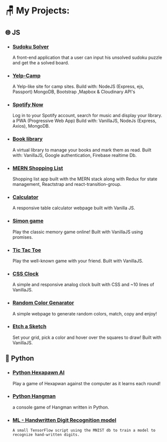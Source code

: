 # 🪑 My Projects:

<!-- PROJECTS:START -->

## 🌐 JS

-   ### [Sudoku Solver](https://github.com/zivkaplan/Sudoku-Solver)

    A front-end application that a user can input his unsolved sudoku puzzle and get the a solved board.

-   ### [Yelp-Camp](https://github.com/zivkaplan/YelpCamp)

    A Yelp-like site for camp sites. Build with: NodeJS (Express, ejs, Passport) MongoDB, Bootstrap ,Mapbox & Cloudinary API's

-   ### [Spotify Now](https://github.com/zivkaplan/SpotifyNow)

    Log in to your Spotify account, search for music and display your library. a PWA (Progressive Web App) Build with: VanillaJS, NodeJs (Express, Axios), MongoDB.

-   ### [Book library](https://github.com/zivkaplan/Book-library)

    A virtual library to manage your books and mark them as read. Built with: VanillaJS, Google authentication, Firebase realtime Db.

-   ### [MERN Shopping List](https://github.com/zivkaplan/Traversy-mern-shopping-list)

    Shopping list app built with the MERN stack along with Redux for state management, Reactstrap and react-transition-group.

-   ### [Calculator](https://github.com/zivkaplan/Calculator)

    A responsive table calculator webpage built with Vanilla JS.

-   ### [Simon game](https://github.com/zivkaplan/Simon-game)

    Play the classic memory game online! Built with VanillaJS using promises.

-   ### [Tic Tac Toe](https://github.com/zivkaplan/Tic-Tac-Toe)

    Play the well-known game with your friend. Built with VanillaJS.

-   ### [CSS Clock](https://github.com/zivkaplan/CSS-clock)

    A simple and responsive analog clock built with CSS and ~10 lines of VanillaJS.

-   ### [Random Color Genarator](https://github.com/zivkaplan/Random-color-genarator)

    A simple webpage to generate random colors, match, copy and enjoy!

-   ### [Etch a Sketch](https://github.com/zivkaplan/Etch-a-Sketch)

    Set your grid, pick a color and hover over the squares to draw! Built with VanillaJS.

## 🐍 Python

-   ### [Python Hexapawn AI](https://github.com/zivkaplan/Hexapawn-python)

    Play a game of Hexapwan against the computer as it learns each round!

-   ### [Python Hangman](https://github.com/zivkaplan/Hangman-python)

    a console game of Hangman written in Python.

-   ### [ML - Handwritten Digit Recognition model](https://github.com/zivkaplan/Handwritten-Digit-Recognition-ML)

        A small TensorFlow script using the MNIST db to train a model to recognize hand-written digits.

    <!-- PROJECTS:END -->
